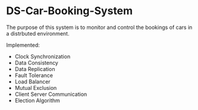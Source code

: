 # DS-Car-Booking-System
The purpose of this system is to monitor and control the bookings of cars in a distrbuted environment. 

Implemented:
- Clock Synchronization
- Data Consistency
- Data Replication
- Fault Tolerance
- Load Balancer 
- Mutual Exclusion 
- Client Server Communication
- Election Algorithm
